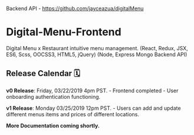 Backend API - https://github.com/jayceazua/digitalMenu

# Digital-Menu-Frontend
Digital Menu x Restaurant intuitive menu management. (React, Redux, JSX, ES6, Scss, OOCSS3, HTML5, jQuery) (Node, Express Mongo Backend API)

## Release Calendar 🗓

**v0 Release**: Friday, 03/22/2019 4pm PST.
    - Frontend completed
    - User onboarding authentication functioning.

**v1 Release**: Monday 03/25/2019 12pm PST.
    - Users can add and update different menus items and prices of different locations.

**More Documentation coming shortly.**


